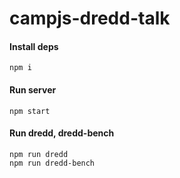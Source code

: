 # campjs-dredd-talk

#### Install deps

```shell
npm i
```


#### Run server

```shell
npm start
```

#### Run dredd, dredd-bench

```shell
npm run dredd
npm run dredd-bench
````
